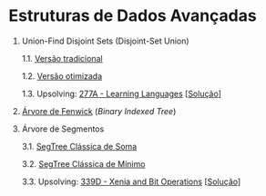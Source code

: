 # Estruturas de Dados Avançadas

1. Union-Find Disjoint Sets (Disjoint-Set Union)

   1.1. [Versão tradicional](algoritmos/dsu_tradicional.cpp)

   1.2. [Versão otimizada](algoritmos/dsu_otimizado.cpp)
   
   1.3. Upsolving: [277A - Learning Languages](https://codeforces.com/problemset/problem/277/A) [[Solução](upsolving/cf_277a_learning_languages.cpp)] 

   
   

2. [Árvore de Fenwick](algoritmos/fenwick_tree.cpp) (*Binary Indexed Tree*)


3. Árvore de Segmentos

   3.1. [SegTree Clássica de Soma](algoritmos/segtree_sum.cpp)
   
   3.2. [SegTree Clássica de Mínimo](algoritmos/segtree_min.cpp)

   3.3. Upsolving: [339D - Xenia and Bit Operations](https://codeforces.com/problemset/problem/339/D) [[Solução](upsolving/cf_339d_xenia_bits.cpp)]
